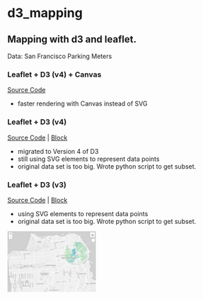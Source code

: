 # d3_mapping

## Mapping with d3 and leaflet.

Data: San Francisco Parking Meters


### Leaflet + D3 (v4) + Canvas
[Source Code](https://github.com/kristin-henry-sf/d3_mapping/tree/master/sfParkingMetersMap_d3v4_canvas)
* faster rendering with Canvas instead of SVG


### Leaflet + D3 (v4)
[Source Code](https://github.com/kristin-henry-sf/d3_mapping/tree/master/sfParkingMetersMap_d3v4) | [Block](http://bl.ocks.org/kristin-henry-sf/4544f810940e353ac3f362497f763246)
* migrated to Version 4 of D3
* still using SVG elements to represent data points
* original data set is too big. Wrote python script to get subset.


### Leaflet + D3 (v3)
[Source Code](https://github.com/kristin-henry-sf/d3_mapping/tree/master/sfParkingMetersMap) | [Block](http://bl.ocks.org/kristin-henry-sf/8a45fead6d97e90519c80f454e9fb461)
* using SVG elements to represent data points
* original data set is too big. Wrote python script to get subset.


<img src="oneMileRadius_sm.jpg" width="200">

